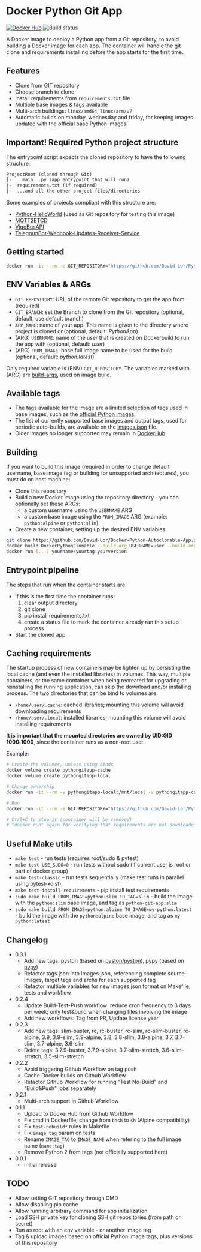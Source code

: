 # Docker Python Git App

[![Docker Hub](https://img.shields.io/badge/%20-DockerHub-blue?logo=docker&style=plastic)](https://hub.docker.com/r/davidlor/python-git-app)
![Build status](https://img.shields.io/github/workflow/status/David-Lor/Docker-Python-Git-App/Build,%20Test%20&%20Push?style=plastic)

A Docker image to deploy a Python app from a Git repository, to avoid building a Docker image for each app.
The container will handle the git clone and requirements installing before the app starts for the first time.

## Features

- Clone from GIT repository
- Choose branch to clone
- Install requirements from `requirements.txt` file
- [Multiple base images & tags available](images.json)
- Multi-arch buildings: `linux/amd64`, `linux/arm/v7`
- Automatic builds on monday, wednesday and friday, for keeping images updated with the official base Python images

## Important! Required Python project structure

The entrypoint script expects the cloned repository to have the following structure:

```txt
ProjectRoot (cloned through Git)
│-  __main__.py (app entrypoint that will run)
|-  requirements.txt (if required)
│-  ...and all the other project files/directories
```

Some examples of projects compliant with this structure are:

- [Python-HelloWorld](https://github.com/David-Lor/Python-HelloWorld) (used as Git repository for testing this image)
- [MQTT2ETCD](https://github.com/David-Lor/MQTT2ETCD)
- [VigoBusAPI](https://github.com/David-Lor/Python_VigoBusAPI)
- [TelegramBot-Webhook-Updates-Receiver-Service](https://github.com/David-Lor/TelegramBot-Webhook-Updates-Receiver-Service)

## Getting started

```bash
docker run -it --rm -e GIT_REPOSITORY="https://github.com/David-Lor/Python-HelloWorld.git" davidlor/python-git-app
```

## ENV Variables & ARGs

- `GIT_REPOSITORY`: URL of the remote Git repository to get the app from (required)
- `GIT_BRANCH`: set the Branch to clone from the Git repository (optional, default: use default branch)
- `APP_NAME`: name of your app. This name is given to the directory where project is cloned on(optional, default: _PythonApp_)
- (ARG) `USERNAME`: name of the user that is created on Dockerbuild to run the app with (optional, default: _user_)
- (ARG) `FROM_IMAGE`: base full image name to be used for the build (optional, default: _python:latest_)

Only required variable is (ENV) `GIT_REPOSITORY`.
The variables marked with (ARG) are [build-args](https://docs.docker.com/engine/reference/commandline/build/#set-build-time-variables---build-arg), used on image build.

## Available tags

- The tags available for the image are a limited selection of tags used in base images, such as the [official Python images](https://hub.docker.com/_/python/).
- The list of currently supported base images and output tags, used for periodic auto-builds, are available on the [images.json](images.json) file.
- Older images no longer supported may remain in [DockerHub](https://hub.docker.com/r/davidlor/python-git-app/tags?page=1&ordering=-last_updated).

## Building

If you want to build this image (required in order to change default username, base image tag or building
for unsupported architedtures), you must do on host machine:

- Clone this repository
- Build a new Docker image using the repository directory - you can optionally set these ARGs:
  - a custom username using the `USERNAME` ARG
  - a custom base image using the `FROM_IMAGE` ARG (example: `python:alpine` or `python:slim`)
- Create a new container, setting up the desired ENV variables

```bash
git clone https://github.com/David-Lor/Docker-Python-Autoclonable-App.git DockerPythonClonable
docker build DockerPythonClonable --build-arg USERNAME=user --build-arg FROM_IMAGE=python:slim -t yourname/yourtag:yourversion
docker run [...] yourname/yourtag:yourversion
```

## Entrypoint pipeline

The steps that run when the container starts are:

- If this is the first time the container runs:
    1. clear output directory
    2. git clone
    3. pip install requirements.txt
    4. create a status file to mark the container already ran this setup process
- Start the cloned app

## Caching requirements

The startup process of new containers may be lighten up by persisting the local cache (and even the installed libraries) in volumes.
This way, multiple containers, or the same container when being recreated for upgrading or reinstalling the running application, can skip the download and/or installing process.
The two directories that can be bind to volumes are:

- `/home/user/.cache`: cached libraries; mounting this volume will avoid downloading requirements
- `/home/user/.local`: installed libraries; mounting this volume will avoid installing requirements

**It is important that the mounted directories are owned by UID:GID 1000:1000**, since the container runs as a non-root user.

Example:

```bash
# Create the volumes, unless using binds
docker volume create pythongitapp-cache
docker volume create pythongitapp-local

# Change ownership
docker run -it --rm -v pythongitapp-local:/mnt/local -v pythongitapp-cache:/mnt/cache alpine sh -c "chown 1000:1000 /mnt/*"

# Run
docker run -it --rm -e GIT_REPOSITORY="https://github.com/David-Lor/Python-HelloWorld.git" -e GIT_BRANCH="fastapi" -v pythongitapp-local:/home/user/.local -v pythongitapp-cache:/home/user/.cache davidlor/python-git-app

# Ctrl+C to stop it (container will be removed)
# "docker run" again for verifying that requirements are not downloaded/installed again
```

## Useful Make utils

- `make test` - run tests (requires root/sudo & pytest)
- `make test USE_SUDO=0` - run tests without sudo (if current user is root or part of docker group)
- `make test-classic` - run tests sequentially (make test runs in parallel using pytest-xdist)
- `make test-install-requirements` - pip install test requirements
- `sudo make build FROM_IMAGE=python:slim TO_TAG=slim` - build the image with the `python:slim` base image, and tag as `python-git-app:slim`
- `sudo make build FROM_IMAGE=python:alpine TO_IMAGE=my-python:latest` - build the image with the `python:alpine` base image, and tag as `my-python:latest`

## Changelog

- 0.3.1
  - Add new tags: pyston (based on [pyston/pyston](https://hub.docker.com/r/pyston/pyston)), pypy (based on [pypy](https://hub.docker.com/_/pypy))
  - Refactor tags.json into images.json, referencing complete source images, target tags and archs for each supported tag
  - Refactor multiple variables for new images.json format on Makefile, tests and workflow
- 0.2.4
  - Update Build-Test-Push workflow: reduce cron frequency to 3 days per week; only test&build when changing files involving the image
  - Add new workflows: Tag from PR, Update license year
- 0.2.3
  - Add new tags: slim-buster, rc, rc-buster, rc-slim, rc-slim-buster, rc-alpine, 3.9, 3.9-slim, 3.9-alpine, 3.8, 3.8-slim, 3.8-alpine, 3.7, 3.7-slim, 3.7-alpine, 3.6-slim
  - Delete tags: 3.7.9-buster, 3.7.9-alpine, 3.7-slim-stretch, 3.6-slim-stretch, 3.5-slim-stretch
- 0.2.2
    - Avoid triggering Github Workflow on tag push
    - Cache Docker builds on Github Workflow
    - Refactor Github Workflow for running "Test No-Build" and "Build&Push" jobs separately
- 0.2.1
    - Multi-arch support in Github Workflow
- 0.1.1
    - Upload to DockerHub from Github Workflow
    - Fix cmd in Dockerfile, change from `bash` to `sh` (Alpine compatibility)
    - Fix `test-nobuild*` rules in Makefile
    - Fix `image_tag` param on tests
    - Rename `IMAGE_TAG` to `IMAGE_NAME` when refering to the full image name (`name:tag`)
    - Remove Python 2 from tags (not officially supported here)
- 0.0.1
    - Initial release

## TODO

- Allow setting GIT repository through CMD
- Allow disabling pip cache
- Allow running arbitrary command for app initialization
- Load SSH private key for cloning SSH git repositories (from path or secret)
- Run as root with an env variable - or another image tag
- Tag & upload images based on official Python image tags, plus versions of this repository
